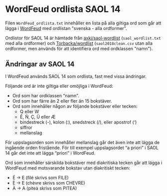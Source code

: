 # WordFeud ordlista SAOL 14
Filen `WordFeud_ordlista.txt` innehåller en lista på alla giltiga ord som går att lägga i [WordFeud](https://sv.wikipedia.org/wiki/Wordfeud) med ordlistan "svenska - alla ordformer".

Ordlistor för SAOL 14 är hämtade från [axki/saol-wordlist](https://github.com/axki/saol-wordlist) (`saol_wordlist.txt` med alla ordformer) och [Torbacka/wordlist](https://github.com/Torbacka/wordlist) (`saol2018clean.csv` utan alla ordformer, men används för att identifiera ord med ordklassen "namn").

## Ändringar av SAOL 14
I WordFeud används SAOL 14 som ordlista, fast med vissa ändringar.

Följande ord är inte giltiga eller omöjliga i WordFeud:
* Ord som har ordklassen “namn”.
* Ord som har färre än 2 eller fler än 15 bokstäver.
* Ord som innehåller någon av följande bokstäver eller tecken: 
    * Q eller W
    * Ê, Ñ, Ç, Ü eller Æ
    * bindestreck (-), kolon (:), snedstreck (/), eller apostrof (‘)
    * siffror
    * mellanslag

För uppslagsorden som innehåller mellanslag går det även inte att lägga de ingående orden fristående. För till exempel uppslagsordet “a priori” i SAOL 14 går det inte att lägga “priori” i WordFeud.

Ord som innehåller särskilda bokstäver med diakritiska tecken går att lägga i WordFeud med motsvarande bokstav utan diakritiskt tecken:
* É -> E (filé skrivs som FILE)
* È -> E (chèvre skrivs som CHEVRE)
* À -> A (piteà skrivs som PITEA)